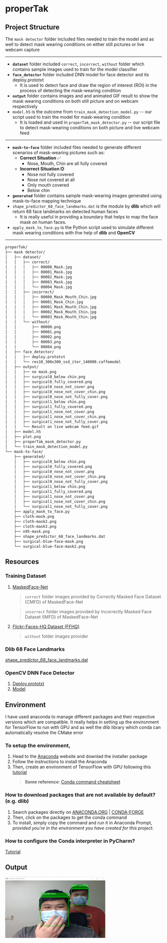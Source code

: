 # properTak

## Project Structure

The `mask detector` folder included files needed to train the model and as well to detect mask wearing conditions on either still pictures or live webcam capture

***
- **`dataset`** folder included `correct`, `incorrect`, `without` folder  which contains sample images used to train for the model classifier 
- **`face_detector`** folder included DNN model for face detector and its deploy.prototxt
  - It is used to detect face and draw the region of interest (ROI) in the process of detecting the mask-wearing condition
- **`output`** folder contains images and and animated GIF result to show the mask wearing conditions on both still picture and on webcam respectively
- `model.h5` is the outcome from `train_mask_detection_model.py` -- our script used to train the model for mask-wearing condition
   - It is loaded and used in `properTak_mask_detector.py` -- our script file to detect mask-wearing conditions on both picture and live webcam feed 
***
- **`mask-to-face`** folder included files needed to generate different scenarios of mask-wearing pictures such as:
  - **Correct Situation** ✅
    - Nose, Mouth, Chin are all fully covered
  - **Incorrect Situation** ❎
    - Nose not fully covered
    - Nose not covered at all
    - Only mouth covered
    - Below chin
- **`generated`** folder contains sample mask-wearing images generated using mask-to-face mapping technique
- `shape_predictor_68_face_landmarks.dat` is the module by **dlib** which will return 68 face landmarks on detected human faces
  - It is really useful in providing a boundary that helps to map the face mask on human faces.
- `apply_mask_to_face.py` is the Python script used to simulate different mask wearing conditions with thw help of **dlib** and **OpenCV**
***

```
properTak/
├── mask detector/
│   ├── dataset/
│   │   ├── correct/
│   │   │   ├── 00000_Mask.jpg
│   │   │   ├── 00001_Mask.jpg
│   │   │   ├── 00002_Mask.jpg
│   │   │   ├── 00003_Mask.jpg
│   │   │   └── 00004_Mask.jpg
│   │   ├── incorrect/
│   │   │   ├── 00000_Mask_Mouth_Chin.jpg
│   │   │   ├── 00001_Mask_Chin.jpg
│   │   │   ├── 00001_Mask_Mouth_Chin.jpg
│   │   │   ├── 00002_Mask_Mouth_Chin.jpg
│   │   │   └── 00003_Mask_Mouth_Chin.jpg
│   │   └── without/
│   │       ├── 00000.png
│   │       ├── 00001.png
│   │       ├── 00002.png
│   │       ├── 00003.png
│   │       └── 00004.png
│   ├── face_detector/
│   │   ├── deploy.prototxt
│   │   └── res10_300x300_ssd_iter_140000.caffemodel
│   ├── output/
│   │   ├── no mask.png
│   │   ├── surgical0_below chin.png
│   │   ├── surgical0_fully_covered.png
│   │   ├── surgical0_nose_not_cover.png
│   │   ├── surgical0_nose_not_cover_chin.png
│   │   ├── surgical0_nose_not_fully_cover.png
│   │   ├── surgical1_below chin.png
│   │   ├── surgical1_fully_covered.png
│   │   ├── surgical1_nose_not_cover.png
│   │   ├── surgical1_nose_not_cover_chin.png
│   │   ├── surgical1_nose_not_fully_cover.png
│   │   └── Result on live webcam feed.gif
│   ├── model.h5
│   ├── plot.png
│   ├── properTak_mask_detector.py
│   └── train_mask_detection_model.py
└── mask-to-face/ 
    ├── generated/
    │   ├── surgical0_below chin.png
    │   ├── surgical0_fully_covered.png
    │   ├── surgical0_nose_not_cover.png
    │   ├── surgical0_nose_not_cover_chin.png
    │   ├── surgical0_nose_not_fully_cover.png
    │   ├── surgical1_below chin.png
    │   ├── surgical1_fully_covered.png
    │   ├── surgical1_nose_not_cover.png
    │   ├── surgical1_nose_not_cover_chin.png
    │   └── surgical1_nose_not_fully_cover.png
    ├── apply_mask_to_face.py
    ├── cloth-mask.png
    ├── cloth-mask2.png
    ├── cloth-mask3.png
    ├── n95-mask.png
    ├── shape_predictor_68_face_landmarks.dat
    ├── surgical-blue-face-mask.png
    └── surgical-blue-face-mask2.png

```
## Resources

### Training Dataset
1. [MaskedFace-Net](https://github.com/cabani/MaskedFace-Net)
    > `correct` folder images provided by Correctly Masked Face Dataset (CMFD) of MaskedFace-Net

    > `incorrect` folder images provided by Incorrectly Masked Face Dataset (IMFD) of MaskedFace-Net

2. [Flickr-Faces-HQ Dataset (FFHQ)](https://github.com/NVlabs/ffhq-dataset)
    > `without` folder images provider

### Dlib 68 Face Landmarks
[shape_predictor_68_face_landmarks.dat](http://dlib.net/files/shape_predictor_68_face_landmarks.dat.bz2)

### OpenCV DNN Face Detector
1. [Deploy.prototxt](https://github.com/opencv/opencv/blob/master/samples/dnn/face_detector/deploy.prototxt)
2. [Model](https://github.com/opencv/opencv_3rdparty/blob/dnn_samples_face_detector_20170830/res10_300x300_ssd_iter_140000.caffemodel) 

## Environment
I have used anaconda to manage different packages and their respective versions which are compatible.
It really helps in setting up the environment for TensorFlow to run with GPU and as well the dlib library which conda can automatically resolve the CMake error

### To setup the environment,
1. Head to the [Anaconda](https://www.anaconda.com/products/individual) website and downlad the installer package
2. Follow the instructions to install the Anaconda
3. Then, create an environment of TensorFlow with GPU following this [tutorial](https://docs.anaconda.com/anaconda/user-guide/tasks/tensorflow/)
    > **Some reference**: [Conda command cheatsheet](https://docs.conda.io/projects/conda/en/4.6.0/_downloads/52a95608c49671267e40c689e0bc00ca/conda-cheatsheet.pdf#page=1&zoom=auto,-373,618)

### How to download packages that are not available by default? (e.g. dlib) 
1. Search packages directly on [ANACONDA.ORG](https://anaconda.org/) | [CONDA-FORGE](https://conda-forge.org/feedstock-outputs/)
2. Then, click on the packages to get the conda command
3. To install, simply copy the command and run it in Anaconda Prompt, *provided you're in the environment you have created for this project*.

### How to configure the Conda interpreter in PyCharm?
[Tutorial](https://www.jetbrains.com/help/pycharm/conda-support-creating-conda-virtual-environment.html)

## Output

![Demo](https://github.com/Jasmoon99/properTak/blob/main/mask%20detector/output/Result%20on%20live%20webcam%20feed.gif)
